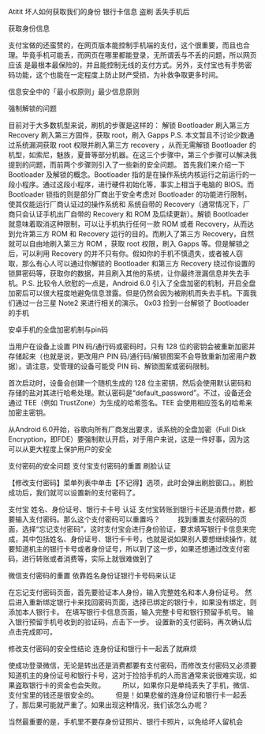Atitit 坏人如何获取我们的身份 银行卡信息 盗刷 丢失手机后

获取身份信息

支付宝做的还蛮赞的，在网页版本能控制手机端的支付，这个很重要，而且也合理。毕竟手机可能丢，而网页在哪里都能登录，无所谓丢与不丢的问题，所以网页应该 是最根本最保险的，并且能控制无线的支付方式。另外，支付宝也有手势密码功能，这个也能在一定程度上防止财产受损，为补救争取更多时间。


信息安全中的「最小权原则」最少信息原则

强制解锁的问题

目前对于大多数机型来说，刷机的步骤是这样的：
解锁 Bootloader
刷入第三方 Recovery
刷入第三方固件，获取 root，刷入 Gapps
P.S. 本文暂且不讨论少数通过系统漏洞获取 root 权限并刷入第三方 recovery ，从而无需解锁 Bootloader 的机型，如索尼，魅族，夏普等部分机器。在这三个步骤中，第三个步骤可以解决我提到的问题，而前两个步骤则引入了一些新的安全问题。
首先我们来介绍一下 Bootloader 及解锁的概念。Bootloader 指的是在操作系统内核运行之前运行的一段小程序。通过这段小程序，进行硬件初始化等，事实上相当于电脑的 BIOS。而 Bootloader 锁指的则是部分厂商出于安全考虑对 Bootloader 的功能进行限制，使其仅能运行厂商认证过的操作系统和 系统自带的 Recovery（通常情况下，厂商只会认证手机出厂自带的 Recovery 和 ROM 及后续更新）。解锁 Bootloader 就意味着取消这种限制，可以让手机执行任何一款 ROM 或者 Recovery，从而达到允许第三方 ROM 和 Recovery 运行的目的。而刷入了第三方 Recovery，自然就可以自由地刷入第三方 ROM ，获取 root 权限，刷入 Gapps 等。但是解锁之后，可以利用 Recovery 的并不只有你。假如你的手机不慎遗失，或者被人窃取，那么有心人可以通过你解锁的 Bootloader 和第三方 Recovery 绕过你设置的锁屏密码等，获取你的数据，并且刷入其他的系统，让你最终泄漏信息并失去手机。P.S. 比较令人欣慰的一点是，Android 6.0 引入了全盘加密的机制，开启全盘加密后可以很大程度地避免信息泄露。但是仍然会因为被刷机而失去手机。下面我们通过一台三星 Note2 来进行相关的演示。
0x03 捡到一台解锁了 Bootloader 的手机

安卓手机的全盘加密机制与pin码

当用户在设备上设置 PIN 码/通行码或密码时，只有 128 位的密钥会被重新加密并存储起来（也就是说，更改用户 PIN 码/通行码/解锁图案不会导致重新加密用户数据）。请注意，受管理的设备可能受 PIN 码、解锁图案或密码限制。


首次启动时，设备会创建一个随机生成的 128 位主密钥，然后会使用默认密码和存储的盐对其进行哈希处理。默认密码是“default_password”。不过，设备还会通过 TEE（例如 TrustZone）为生成的哈希签名。TEE 会使用相应签名的哈希来加密主密钥。

从Android 6.0开始，谷歌向所有厂商发出要求，该系统的全盘加密（Full Disk Encryption，即FDE）要强制默认开启，对于用户来说，这是一件好事，因为这可以从更大程度上保护用户的安全

支付密码的安全问题
支付宝支付密码的重置 刷脸认证

【修改支付密码】菜单列表中单击【不记得】选项，此时会弹出刷脸窗口。。刷脸成功后，我们就可以设置新的支付密码了。

支付宝 姓名、身份证号、银行卡卡号 认证
支付宝转账到银行卡还是消费付款，都要输入支付密码。那么这个支付密码可以重置吗？ 
　　找到重置支付密码的页面，选择“忘记支付密码”，这时支付宝会进行身份验证，要求填写银行卡信息来完成，其中包括姓名、身份证号、银行卡卡号，也就是说如果别人要想继续操作，就要知道机主的银行卡号或者身份证号，所以到了这一步，如果还想通过改支付密码，进行转账或者消费等，实际上就很难做到了

微信支付密码的重置 依靠姓名身份证银行卡号码来认证

在忘记支付密码页面，首先要验证本人身份，输入完整姓名和本人身份证号。
然后进入重新绑定银行卡来找回密码页面，选择已绑定的银行卡，如果没有绑定，则添加本人银行卡。
在填写银行卡信息页面，输入完整卡号和银行预留手机号。
输入银行预留手机号收到的验证码，点击下一步。
设置新的支付密码，再次确认后点击完成即可。

修改支付密码的安全性结论 连身份证和银行卡一起丢了就麻烦

使成功登录微信，无论是转出还是消费都要有支付密码，而修改支付密码又必须要知道机主的身份证号和银行卡号，这对于捡拾手机的人而言通常来说很难实现，如果盗取银行卡的资金也会失败。 
　　所以，如果你只是单纯丢失了手机，微信、支付宝里的钱还是很安全的。 
　　但是！如果悲催的连身份证和银行卡一起丢了，那后果可能就严重了。如果出现这种情况，我们该怎么办呢？ 

当然最重要的是，手机里不要存身份证照片、银行卡照片，以免给坏人留机会
